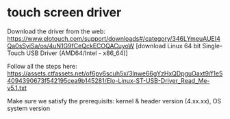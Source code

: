 # touch screen driver

Download the driver from the web: https://www.elotouch.com/support/downloads#/category/346LYmeuAUEI4Qa0sSyiSa/os/4uN1G9fCeQckECOQACuyoW [download Linux 64 bit Single-Touch USB Driver (AMD64/Intel - x86_64)]

Follow all the steps here: https://assets.ctfassets.net/of6pv6scuh5x/3lnwe66gYzHxQDpguOaxt9/f1e54094390673f542195cea9b145281/Elo-Linux-ST-USB-Driver_Read_Me-v5.1.txt

Make sure we satisfy the prerequisits: kernel & header version (4.xx.xx), OS system version
